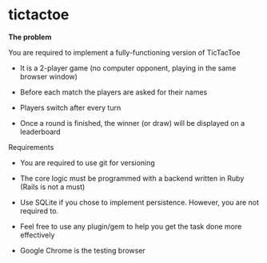 # tictactoe

**The problem**

You are required to implement a fully-functioning version of TicTacToe

- It is a 2-player game (no computer opponent, playing in the same browser window)

- Before each match the players are asked for their names

- Players switch after every turn

- Once a round is finished, the winner (or draw) will be displayed on a leaderboard

Requirements

- You are required to use git for versioning

- The core logic must be programmed with a backend written in Ruby (Rails is not a must)

- Use SQLite if you chose to implement persistence. However, you are not required to.

- Feel free to use any plugin/gem to help you get the task done more effectively

- Google Chrome is the testing browser